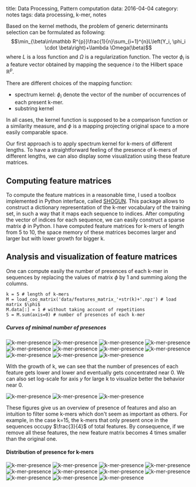 title: Data Processing, Pattern computation
data: 2016-04-04
category: notes
tags: data processing, k-mer, notes

Based on the kernel methods, the problem of generic determinants selection can be formulated as following:
$$\min_{\beta\in\mathbb R^{p}}\frac{1}{n}\sum_{i=1}^{n}L\left(Y_i, \phi_i \cdot \beta\right)+\lambda \Omega(\beta)$$
where $L$ is a loss function and $\Omega$ is a regularization function.
The vector $\phi_i$ is a feature vector obtained by mapping the sequence $i$ to the Hilbert space $\mathbb R^p$.

There are different choices of the mapping function:

* spectrum kernel: $\phi_i$ denote the vector of the number of occurrences of each present k-mer.
* substring kernel

In all cases, the kernel function is supposed to be a comparison function or a similarity measure, and $\phi$ is a mapping projecting original space to a more easily comparable space.

Our first approach is to apply spectrum kernel for k-mers of different lengths. To have a straightforward feeling of the presence of k-mers of different lengths, we can also display some visualization using these feature matrices.

## Computing feature matrices
To compute the feature matrices in a reasonable time, I used a toolbox implemented in Python interface, called [SHOGUN][1]. This package allows to construct a dictionary representation of the k-mer vocabulary of the training set, in such a way that it maps each sequence to indices. After computing the vector of indices for each sequence, we can easily construct a sparse matrix $\phi$ in Python.
I have computed feature matrices for k-mers of length from 5 to 10, the space memory of these matrices becomes larger and larger but with lower growth for bigger k.

## Analysis and visualization of feature matrices
One can compute easily the number of presences of each k-mer in sequences by replacing the values of matrix $\phi$ by 1 and summing along the columns.
```
k = 5 # length of k-mers
M = load_coo_matrix('data/features_matrix_'+str(k)+'.npz') # load matrix $\phi$
M.data[:] = 1 # without taking account of repetitions
S = M.sum(axis=0) # number of presences of each k-mer
```
##### Curves of minimal number of presences
![k-mer-presence]({filename}/images/kmer-presences/5.png)
![k-mer-presence]({filename}/images/kmer-presences/6.png)
![k-mer-presence]({filename}/images/kmer-presences/7.png)
![k-mer-presence]({filename}/images/kmer-presences/8.png)
![k-mer-presence]({filename}/images/kmer-presences/9.png)
![k-mer-presence]({filename}/images/kmer-presences/10.png)
![k-mer-presence]({filename}/images/kmer-presences/11.png)
![k-mer-presence]({filename}/images/kmer-presences/12.png)
![k-mer-presence]({filename}/images/kmer-presences/13.png)
![k-mer-presence]({filename}/images/kmer-presences/14.png)
![k-mer-presence]({filename}/images/kmer-presences/15.png)

With the growth of k, we can see that the number of presences of each feature gets lower and lower and eventually gets concentrated near 0. We can also set log-scale for axis $y$ for large k to visualize better the behavior near 0.

![k-mer-presence]({filename}/images/kmer-presences/log-13-2.png)
![k-mer-presence]({filename}/images/kmer-presences/log-14-2.png)
![k-mer-presence]({filename}/images/kmer-presences/log-15-2.png)

These figures give us an overview of presence of features and also an intuition to filter some k-mers which don't seem as important as others. For example, in the case k=15, the k-mers that only present once in the sequences occupy $\frac{3}{4}$ of total features. By consequence, if we remove all these features, the new feature matrix becomes 4 times smaller than the original one.

#### Distribution of presence for k-mers
![k-mer-presence]({filename}/images/kmer-presences/hist-5.png)
![k-mer-presence]({filename}/images/kmer-presences/hist-6.png)
![k-mer-presence]({filename}/images/kmer-presences/hist-7.png)
![k-mer-presence]({filename}/images/kmer-presences/hist-8.png)
![k-mer-presence]({filename}/images/kmer-presences/hist-9.png)
![k-mer-presence]({filename}/images/kmer-presences/hist-10.png)
![k-mer-presence]({filename}/images/kmer-presences/hist-11.png)
![k-mer-presence]({filename}/images/kmer-presences/hist-12.png)
![k-mer-presence]({filename}/images/kmer-presences/hist-13.png)
![k-mer-presence]({filename}/images/kmer-presences/hist-14.png)
![k-mer-presence]({filename}/images/kmer-presences/hist-15.png)

[1]: http://www.shogun-toolbox.org/
